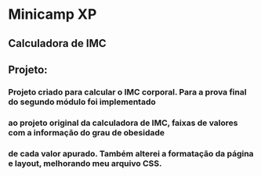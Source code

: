 # Minicamp XP

## Calculadora de IMC

## Projeto:

### Projeto criado para calcular o IMC corporal. Para a prova final do segundo módulo foi implementado 
### ao projeto original da calculadora de IMC, faixas de valores com a informação do grau de obesidade
### de cada valor apurado. Também alterei a formatação da página e layout, melhorando meu arquivo CSS.

